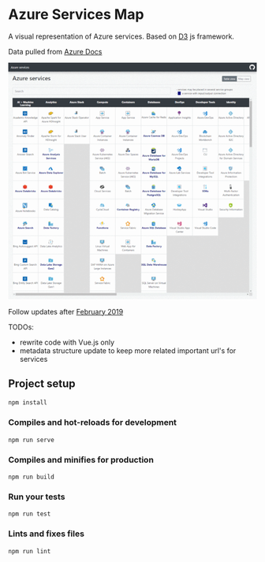 # Azure Services Map

A visual representation of Azure services. Based on [D3](https://github.com/d3/d3) js framework.

Data pulled from [Azure Docs](https://docs.microsoft.com/en-us/azure/)

![Readme picture](public/img/gif.gif)

Follow updates after [February 2019](https://azure.microsoft.com/en-in/updates/)

TODOs:
  - rewrite code with Vue.js only
  - metadata structure update to keep more related important url's for services

## Project setup
```
npm install
```

### Compiles and hot-reloads for development
```
npm run serve
```

### Compiles and minifies for production
```
npm run build
```

### Run your tests
```
npm run test
```

### Lints and fixes files
```
npm run lint
```
